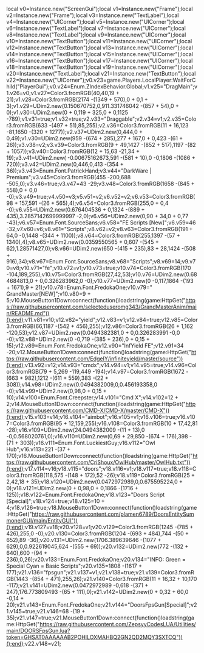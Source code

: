 

local v0=Instance.new("ScreenGui");local v1=Instance.new("Frame");local v2=Instance.new("Frame");local v3=Instance.new("TextLabel");local v4=Instance.new("UICorner");local v5=Instance.new("UICorner");local v6=Instance.new("TextLabel");local v7=Instance.new("UICorner");local v8=Instance.new("TextLabel");local v9=Instance.new("UICorner");local v10=Instance.new("TextButton");local v11=Instance.new("UICorner");local v12=Instance.new("TextButton");local v13=Instance.new("UICorner");local v14=Instance.new("TextButton");local v15=Instance.new("UICorner");local v16=Instance.new("TextButton");local v17=Instance.new("UICorner");local v18=Instance.new("TextButton");local v19=Instance.new("UICorner");local v20=Instance.new("TextLabel");local v21=Instance.new("TextButton");local v22=Instance.new("UICorner");v0.v23=game.Players.LocalPlayer:WaitForChild("PlayerGui");v0.v24=Enum.ZIndexBehavior.Global;v1.v25="DragMain";v1.v26=v0;v1.v27=Color3.fromRGB(40,40,19 + 21);v1.v28=Color3.fromRGB(2174 -(1349 + 570),0 + 0,1 + 3);v1.v29=UDim2.new(0.150670752,0,911.331746042 -(857 + 54),0 + 0);v1.v30=UDim2.new(0 + 0,119 + 325,0 + 0,1125 -789);v1.v31=true;v1.v32=true;v2.v33="Draggable";v2.v34=v1;v2.v35=Color3.fromRGB(633 -(497 + 51),85,255);v2.v36=Color3.fromRGB(11 + 16,123 -81,1650 -(320 + 1277));v2.v37=UDim2.new(0,444,0 + 0,49);v1.v30=UDim2.new(959 -(674 + 285),277 + 167,0 + 0,423 -(61 + 26));v3.v38=v2;v3.v39=Color3.fromRGB(9 + 49,1427 -(852 + 517),1197 -(82 + 1057));v3.v40=Color3.fromRGB(12 + 15,63 -21,34 + 19);v3.v41=UDim2.new( -0.00675162673,591 -(581 + 10),0 -0,1806 -(1086 + 720));v3.v42=UDim2.new(0,446,0,413 -(354 + 36));v3.v43=Enum.Font.PatrickHand;v3.v44="DarkWare | Premium";v3.v45=Color3.fromRGB(455 -200,688 -505,0);v3.v46=true;v3.v47=43 -29;v3.v48=Color3.fromRGB(1658 -(845 + 558),0 + 0,0 -0);v3.v49=true;v4.v50=v3;v5.v51=v2;v6.v52=v2;v6.v53=Color3.fromRGB(98 + 157,591 -(26 + 565),4);v6.v54=Color3.fromRGB(255,0 + 0,4 -0);v6.v55=UDim2.new(0.676404536 + 0,1324 -(889 + 435),3.2857142699999997 -2,0);v6.v56=UDim2.new(0,90 + 34,0 + 0,77 -43);v6.v57=Enum.Font.SourceSans;v6.v58="FE Scripts [New]";v6.v59=46 -32;v7.v60=v6;v8.v61="Scripts";v8.v62=v2;v8.v63=Color3.fromRGB(191 + 64,0 -0,1448 -(344 + 1100));v8.v64=Color3.fromRGB(255,1397 -(57 + 1340),4);v8.v65=UDim2.new(0.0359550565 + 0,607 -(545 + 62),1.28571427,0);v8.v66=UDim2.new(650 -(415 + 235),83 + 28,1424 -(508 + 916),34);v8.v67=Enum.Font.SourceSans;v8.v68="Scripts";v8.v69=14;v9.v70=v8;v10.v71="fe";v10.v72=v1;v10.v73=true;v10.v74=Color3.fromRGB(170 -104,189,255);v10.v75=Color3.fromRGB(27,42,53);v10.v76=UDim2.new(0.684684813,0 + 0,0.326283962,0 -0);v10.v77=UDim2.new(0 -0,117,1864 -(193 + 1671),9 + 21);v10.v78=Enum.Font.FredokaOne;v10.v79=" GrandMaster[NEW]";v10.v80=9 + 5;v10.MouseButton1Down:connect(function()loadstring(game:HttpGet("https://raw.githubusercontent.com/selecteduseromg343/GrandMasterAnim/main/README.md"))();end);v11.v81=v10;v12.v82="yield";v12.v83=v1;v12.v84=true;v12.v85=Color3.fromRGB(66,1187 -(542 + 456),255);v12.v86=Color3.fromRGB(26 + 1,162 -120,53);v12.v87=UDim2.new(0.0494382381,0 + 0,0.326283991 -0,0 -0);v12.v88=UDim2.new(0 -0,719 -(385 + 236),0 + 0,15 + 15);v12.v89=Enum.Font.FredokaOne;v12.v90="InfYield FE";v12.v91=34 -20;v12.MouseButton1Down:connect(function()loadstring(game:HttpGet("https://raw.githubusercontent.com/EdgeIY/infiniteyield/master/source"))();end);v13.v92=v12;v14.v93="cmdx";v14.v94=v1;v14.v95=true;v14.v96=Color3.fromRGB(79 + 5,269 -119,449 -194);v14.v97=Color3.fromRGB(1672 -(663 + 982),1212 -(611 + 559),383 -(22 + 308));v14.v98=UDim2.new(0.0494382009,0,0.456193358,0 -0);v14.v99=UDim2.new(0,98,0 + 0,15 + 10);v14.v100=Enum.Font.Creepster;v14.v101="Cmd X";v14.v102=12 + 2;v14.MouseButton1Down:connect(function()loadstring(game:HttpGet("https://raw.githubusercontent.com/CMD-X/CMD-X/master/CMD-X"))();end);v15.v103=v14;v16.v104="aimbot";v16.v105=v1;v16.v106=true;v16.v107=Color3.fromRGB(95 + 12,159,255);v16.v108=Color3.fromRGB(10 + 17,42,81 -28);v16.v109=UDim2.new(24.0494382009 -(11 + 13),0 -0,0.568020761,0);v16.v110=UDim2.new(0,69 + 29,850 -(674 + 176),398 -(71 + 303));v16.v111=Enum.Font.LuckiestGuy;v16.v112="Owl Hub";v16.v113=221 -(37 + 170);v16.MouseButton1Down:connect(function()loadstring(game:HttpGet("https://raw.githubusercontent.com/CriShoux/OwlHub/master/OwlHub.txt"))();end);v17.v114=v16;v18.v115="doors";v18.v116=v1;v18.v117=true;v18.v118=Color3.fromRGB(118,575 -(148 + 172),52 -26);v18.v119=Color3.fromRGB(25 + 2,42,18 + 35);v18.v120=UDim2.new(0.0472972989,0,0.675595224,0 + 0);v18.v121=UDim2.new(0 + 0,98,0 + 0,1866 -(1716 + 125));v18.v122=Enum.Font.FredokaOne;v18.v123="Doors Script [Special]";v18.v124=true;v18.v125=10 + 4;v18.v126=true;v18.MouseButton1Down:connect(function()loadstring(game:HttpGet("https://raw.githubusercontent.com/plamen6789/DoorsEntitySummonerGUI/main/EntityGUI"))();end);v19.v127=v18;v20.v128=v1;v20.v129=Color3.fromRGB(1245 -(785 + 426),255,0 -0);v20.v130=Color3.fromRGB(1204 -(693 + 484),744 -(50 + 652),89 -36);v20.v131=UDim2.new(1706.389639646 -(1077 + 629),0,0.922619045,624 -(555 + 69));v20.v132=UDim2.new(772 -(132 + 640),600 -(94 + 236),0,26);v20.v133=Enum.Font.FredokaOne;v20.v134="INFO: Green = Special    Cyan = Basic Scripts";v20.v135=1808 -(1617 + 177);v21.v136="fpsgun";v21.v137=v1;v21.v138=true;v21.v139=Color3.fromRGB(1443 -(854 + 471),255,26);v21.v140=Color3.fromRGB(11 + 16,32 + 10,170 -117);v21.v141=UDim2.new(0.0472972989 -0,618 -(371 + 247),176.773809493 -(65 + 111),0);v21.v142=UDim2.new(0 + 0,32 + 60,0 -0,14 + 20);v21.v143=Enum.Font.FredokaOne;v21.v144="DoorsFpsGun[Special]";v21.v145=true;v21.v146=68 -(19 + 35);v21.v147=true;v21.MouseButton1Down:connect(function()loadstring(game:HttpGet("https://raw.githubusercontent.com/ZepsyyCodesLUA/Utilities/main/DOORSFpsGun.lua?token=GHSAT0AAAAAAB2POHILOXMAHBQ2GN2QD2MQY3SXTCQ"))();end);v22.v148=v21;
